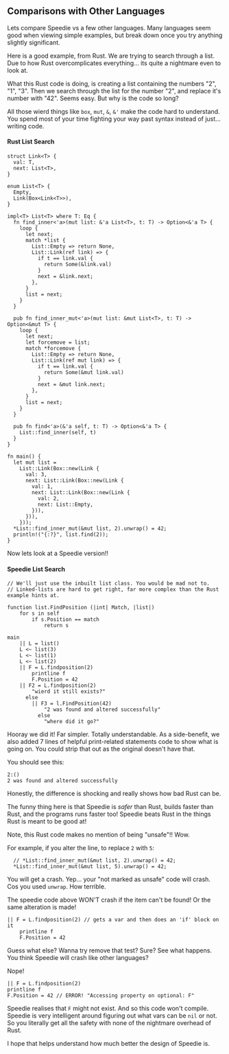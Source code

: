 ## Comparisons with Other Languages

Lets compare Speedie vs a few other languages. Many languages seem good when viewing simple examples, but break down once you try anything slightly significant.

Here is a good example, from Rust. We are trying to search through a list. Due to how Rust overcomplicates everything... its quite a nightmare even to look at.

What this Rust code is doing, is creating a list containing the numbers "2", "1", "3". Then we search through the list for the number "2", and replace it's number with "42". Seems easy. But why is the code so long?

All those wierd things like `box`, `mut`, `&`, `&'` make the code hard to understand. You spend most of your time fighting your way past syntax instead of just... writing code.


#### Rust List Search

    struct Link<T> {
      val: T,
      next: List<T>,
    }
    
    enum List<T> {
      Empty,
      Link(Box<Link<T>>),
    }
    
    impl<T> List<T> where T: Eq {
      fn find_inner<'a>(mut list: &'a List<T>, t: T) -> Option<&'a T> {
        loop {
          let next;
          match *list {
            List::Empty => return None,
            List::Link(ref link) => {
              if t == link.val {
                return Some(&link.val)
              }
              next = &link.next;
            },
          }
          list = next;
        }
      }
      
      pub fn find_inner_mut<'a>(mut list: &mut List<T>, t: T) -> Option<&mut T> {
        loop {
          let next;
          let forcemove = list;
          match *forcemove {
            List::Empty => return None,
            List::Link(ref mut link) => {
              if t == link.val {
                return Some(&mut link.val)
              }
              next = &mut link.next;
            },
          }
          list = next;
        }
      }
    
      pub fn find<'a>(&'a self, t: T) -> Option<&'a T> {
        List::find_inner(self, t)
      }
    }
    
    fn main() {
      let mut list =
        List::Link(Box::new(Link {
          val: 3,
          next: List::Link(Box::new(Link {
            val: 1,
            next: List::Link(Box::new(Link {
              val: 2,
              next: List::Empty,
            })),
          })),
        }));
      *List::find_inner_mut(&mut list, 2).unwrap() = 42;
      println!("{:?}", list.find(2));
    }
    
Now lets look at a Speedie version!!

#### Speedie List Search

    // We'll just use the inbuilt list class. You would be mad not to.
    // Linked-lists are hard to get right, far more complex than the Rust example hints at.
    
    function list.FindPosition (|int| Match, |list|)
        for s in self
            if s.Position == match
                return s
    	
    main
        || L = list()
        L <~ list(3)
        L <~ list(1)
        L <~ list(2)
        || F = L.findposition(2)
            printline f
            F.Position = 42
        || F2 = L.findposition(2)
            "wierd it still exists?"
          else
            || F3 = l.FindPosition(42)
                "2 was found and altered successfully"
              else
                "where did it go?"
    		

Hooray we did it! Far simpler. Totally understandable. As a side-benefit, we also added 7 lines of helpful print-related statements code to show what is going on. You could strip that out as the original doesn't have that.

You should see this:

    2:()
    2 was found and altered successfully

Honestly, the difference is shocking and really shows how bad Rust can be.

The funny thing here is that Speedie is *safer* than Rust, builds faster than Rust, and the programs runs faster too! Speedie beats Rust in the things Rust is meant to be good at!

Note, this Rust code makes no mention of being "unsafe"!! Wow.

For example, if you alter the line, to replace `2` with `5`:

      // *List::find_inner_mut(&mut list, 2).unwrap() = 42;
      *List::find_inner_mut(&mut list, 5).unwrap() = 42;

You will get a crash. Yep... your "not marked as unsafe" code will crash. Cos you used `unwrap`. How terrible.

The speedie code above WON'T crash if the item can't be found! Or the same alteration is made!

    || F = L.findposition(2) // gets a var and then does an 'if' block on it
        printline f
        F.Position = 42

Guess what else? Wanna try remove that test? Sure? See what happens. You think Speedie will crash like other languages?

Nope!

    || F = L.findposition(2)
    printline f
    F.Position = 42 // ERROR! "Accessing property on optional: F"

Speedie realises that `F` might not exist. And so this code won't compile. Speedie is very intelligent around figuring out what vars can be `nil` or not. So you literally get all the safety with none of the nightmare overhead of Rust.

I hope that helps understand how much better the design of Speedie is.

